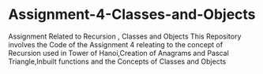# Assignment-4-Classes-and-Objects
Assignment Related to Recursion , Classes and Objects
This Repository involves the Code of the Assignment 4 releating to the concept of Recursion used in Tower of Hanoi,Creation of Anagrams and Pascal Triangle,Inbuilt functions 
and the Concepts of Classes and Objects
